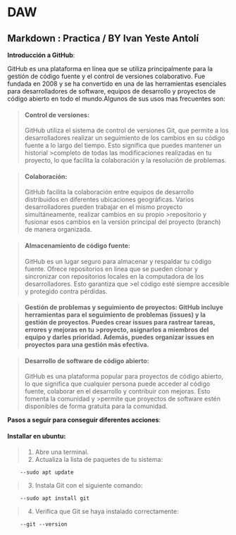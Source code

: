 # **DAW**
## Markdown : Practica / BY Ivan Yeste Antolí

**Introducción a GitHub**:

GitHub es una plataforma en línea que se utiliza principalmente para la gestión de código fuente y el control de versiones colaborativo. Fue fundada en 2008 y se ha convertido en una de las herramientas esenciales para desarrolladores de software, equipos de desarrollo y proyectos de código abierto en todo el mundo.Algunos de sus usos mas frecuentes son:

> #### Control de versiones:
>GitHub utiliza el sistema de control de versiones Git, que permite a los desarrolladores realizar un seguimiento de los cambios en su código fuente a lo largo del tiempo. Esto significa que puedes mantener un historial >completo de todas las modificaciones realizadas en tu proyecto, lo que facilita la colaboración y la resolución de problemas.

>#### Colaboración: 
>GitHub facilita la colaboración entre equipos de desarrollo distribuidos en diferentes ubicaciones geográficas. Varios desarrolladores pueden trabajar en el mismo proyecto simultáneamente, realizar cambios en su propio >repositorio y fusionar esos cambios en la versión principal del proyecto (branch) de manera organizada.

>#### Almacenamiento de código fuente:
>GitHub es un lugar seguro para almacenar y respaldar tu código fuente. Ofrece repositorios en línea que se pueden clonar y sincronizar con repositorios locales en la computadora de los desarrolladores. Esto garantiza que >el código esté siempre accesible y protegido contra pérdidas.

>#### Gestión de problemas y seguimiento de proyectos: GitHub incluye herramientas para el seguimiento de problemas (issues) y la gestión de proyectos. Puedes crear issues para rastrear tareas, errores y mejoras en tu >proyecto, asignarlos a miembros del equipo y darles prioridad. Además, puedes organizar issues en proyectos para una gestión más efectiva.

>#### Desarrollo de software de código abierto:
>GitHub es una plataforma popular para proyectos de código abierto, lo que significa que cualquier persona puede acceder al código fuente, colaborar en el desarrollo y contribuir con mejoras. Esto fomenta la comunidad y >permite que proyectos de software estén disponibles de forma gratuita para la comunidad.
>


**Pasos a seguir para conseguir diferentes acciones**:
 #### Installar en ubuntu:

> 1. Abre una terminal.
> 2. Actualiza la lista de paquetes de tu sistema:
  ```
      --sudo apt update
  ```
> 3. Instala Git con el siguiente comando:
  ```
      --sudo apt install git

  ```
> 4. Verifica que Git se haya instalado correctamente:
  ```
      --git --version

  ```

